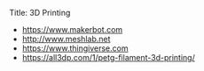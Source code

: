 Title: 3D Printing

- <https://www.makerbot.com>
- <http://www.meshlab.net>
- <https://www.thingiverse.com>
- <https://all3dp.com/1/petg-filament-3d-printing/>
